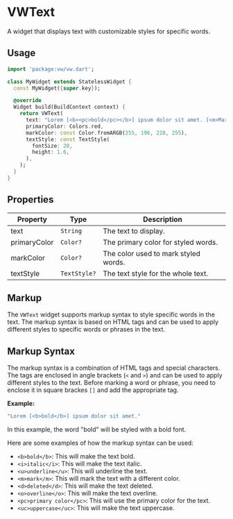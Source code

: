 # VWText

A widget that displays text with customizable styles for specific words.

## Usage

```dart
import 'package:vw/vw.dart';

class MyWidget extends StatelessWidget {
  const MyWidget({super.key});

  @override
  Widget build(BuildContext context) {
    return VWText(
      text: "Lorem [<b><pc>bold</pc></b>] ipsum dolor sit amet. [<m>Mark</m>] consectetur adipiscing elit. [<d>Deleted</d>]",
      primaryColor: Colors.red,
      markColor: const Color.fromARGB(255, 196, 228, 255),
      textStyle: const TextStyle(
        fontSize: 20,
        height: 1.6,
      ),
    );
  }
}
```

## Properties

| Property     | Type         | Description                          |
| ------------ | ------------ | ------------------------------------ |
| text         | `String`     | The text to display.                 |
| primaryColor | `Color?`     | The primary color for styled words.  |
| markColor    | `Color?`     | The color used to mark styled words. |
| textStyle    | `TextStyle?` | The text style for the whole text.   |

## Markup

The `VWText` widget supports markup syntax to style specific words in the text. The markup syntax is based on HTML tags and can be used to apply different styles to specific words or phrases in the text.

## Markup Syntax

The markup syntax is a combination of HTML tags and special characters. The tags are enclosed in angle brackets (`<` and `>`) and can be used to apply different styles to the text. Before marking a word or phrase, you need to enclose it in square brackes `[]` and add the appropriate tag.

**Example:**

```dart
"Lorem [<b>bold</b>] ipsum dolor sit amet."
```

In this example, the word "bold" will be styled with a bold font.

Here are some examples of how the markup syntax can be used:

- `<b>bold</b>`: This will make the text bold.
- `<i>italic</i>`: This will make the text italic.
- `<u>underline</u>`: This will underline the text.
- `<m>mark</m>`: This will mark the text with a different color.
- `<d>deleted</d>`: This will make the text deleted.
- `<o>overline</o>`: This will make the text overline.
- `<pc>primary color</pc>`: This will use the primary color for the text.
- `<uc>uppercase</uc>`: This will make the text uppercase.
